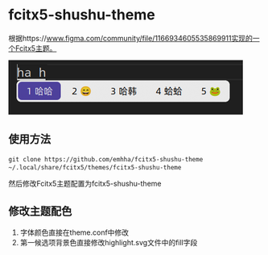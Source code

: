 # fcitx5-shushu-theme

根据https://www.figma.com/community/file/1166934605535869911实现的一个Fcitx5主题。

![](static.png)

## 使用方法

```shell
git clone https://github.com/emhha/fcitx5-shushu-theme ~/.local/share/fcitx5/themes/fcitx5-shushu-theme
```

然后修改Fcitx5主题配置为fcitx5-shushu-theme

## 修改主题配色

1. 字体颜色直接在theme.conf中修改
2. 第一候选项背景色直接修改highlight.svg文件中的fill字段
